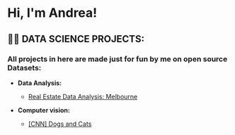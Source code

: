 <h1>Hi, I'm Andrea! </h1>

<h2>👨‍💻 DATA SCIENCE PROJECTS:</h2>

<h3>All projects in here are made just for fun by me on open source Datasets:</h3>

- <b>Data Analysis:</b>
  - [Real Estate Data Analysis: Melbourne](https://github.com/ANDREAaNAPPI/Real-Estate-Analytics-Melbourne)


- <b>Computer vision:</b>
  - [[CNN] Dogs and Cats](https://github.com/ANDREAaNAPPI/-CNN-Dogs-and-Cats)
